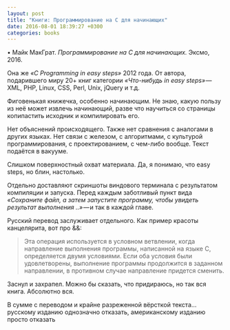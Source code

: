 ```yaml
---
layout: post
title: "Книги: Программирование на C для начинающих"
date: 2016-08-01 18:39:27 +0300
categories: books
---
```

• Майк МакГрат. *Программирование на C для начинающих.* Эксмо, 2016.

Она же *«C Programming in easy steps»* 2012 года. От автора, подарившего миру 20+ книг категории *«Что-нибудь in easy steps»* — XML, PHP, Linux, CSS, Perl, Unix, jQuery и т.д.

Фиговенькая книжечка, особенно начинающим. Не знаю, какую пользу из неё может извлечь начинающий, разве что научиться со страницы копипастить исходник и компилировать его.

Нет объяснений происходящего. Также нет сравнения с аналогами в других языках. Нет связи с железом, с алгоритмами, с культурой программирования, с проектированием, с чем-либо вообще. Текст подаётся в вакууме.

Слишком поверхностный охват материала. Да, я понимаю, что easy steps, но блин, настолько.

Отдельно доставляют скриншоты виндового терминала с результатом компиляции и запуска. Перед каждым заботливый пункт вида *«Сохраните файл, а затем запустите программу, чтобы увидеть результат выполнения ..»* — и так в каждой главе.

Русский перевод заслуживает отдельного. Как пример красоты канцелярита, вот про &&:
> Эта операция используется в условном ветвлении, когда направление выполнения программы, написанной на языке C, определяется двумя условиями. Если оба условия были удовлетворены, выполнение программы продолжится в заданном направлении, в противном случае направление придется сменить.

Заснул и захрапел. Можно бы сказать, что придираюсь, но так вся книга. Абсолютно вся.

В сумме с переводом и крайне разреженной вёрсткой текста… русскому изданию однозначно отказать, американскому изданию просто отказать
